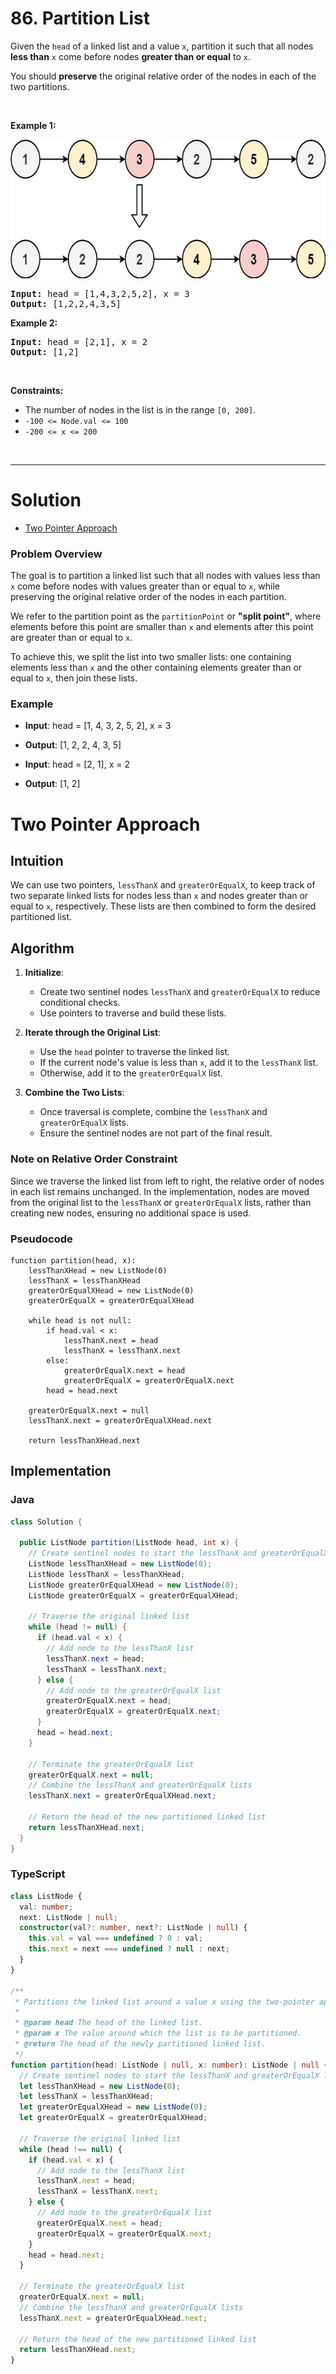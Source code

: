 # 86. Partition List

<p>Given the <code>head</code> of a linked list and a value <code>x</code>, partition it such that all nodes <strong>less than</strong> <code>x</code> come before nodes <strong>greater than or equal</strong> to <code>x</code>.</p>

<p>You should <strong>preserve</strong> the original relative order of the nodes in each of the two partitions.</p>

<p>&nbsp;</p>
<p><strong class="example">Example 1:</strong></p>
<img alt="" src="img/86-1-partition.jpg" style="width: 662px; height: 222px;">
<pre><strong>Input:</strong> head = [1,4,3,2,5,2], x = 3
<strong>Output:</strong> [1,2,2,4,3,5]
</pre>

<p><strong class="example">Example 2:</strong></p>

<pre><strong>Input:</strong> head = [2,1], x = 2
<strong>Output:</strong> [1,2]
</pre>

<p>&nbsp;</p>
<p><strong>Constraints:</strong></p>

<ul>
  <li>The number of nodes in the list is in the range <code>[0, 200]</code>.</li>
  <li><code>-100 &lt;= Node.val &lt;= 100</code></li>
  <li><code>-200 &lt;= x &lt;= 200</code></li>
</ul>

<br>

---

# Solution
- [Two Pointer Approach](#two-pointer-approach)

### Problem Overview

The goal is to partition a linked list such that all nodes with values less than `x` come before nodes with values greater than or equal to `x`, while preserving the original relative order of the nodes in each partition. 

We refer to the partition point as the `partitionPoint` or **"split point"**, where elements before this point are smaller than `x` and elements after this point are greater than or equal to `x`.

To achieve this, we split the list into two smaller lists: one containing elements less than `x` and the other containing elements greater than or equal to `x`, then join these lists.

### Example
- **Input**: head = [1, 4, 3, 2, 5, 2], x = 3
- **Output**: [1, 2, 2, 4, 3, 5]
  
- **Input**: head = [2, 1], x = 2
- **Output**: [1, 2]

# Two Pointer Approach

## **Intuition**
We can use two pointers, `lessThanX` and `greaterOrEqualX`, to keep track of two separate linked lists for nodes less than `x` and nodes greater than or equal to `x`, respectively. These lists are then combined to form the desired partitioned list.

## **Algorithm**
1. **Initialize**:
   - Create two sentinel nodes `lessThanX` and `greaterOrEqualX` to reduce conditional checks.
   - Use pointers to traverse and build these lists.

2. **Iterate through the Original List**:
   - Use the `head` pointer to traverse the linked list.
   - If the current node's value is less than `x`, add it to the `lessThanX` list.
   - Otherwise, add it to the `greaterOrEqualX` list.

3. **Combine the Two Lists**:
   - Once traversal is complete, combine the `lessThanX` and `greaterOrEqualX` lists.
   - Ensure the sentinel nodes are not part of the final result.

### Note on Relative Order Constraint
Since we traverse the linked list from left to right, the relative order of nodes in each list remains unchanged. In the implementation, nodes are moved from the original list to the `lessThanX` or `greaterOrEqualX` lists, rather than creating new nodes, ensuring no additional space is used.

### Pseudocode
```plaintext
function partition(head, x):
    lessThanXHead = new ListNode(0)
    lessThanX = lessThanXHead
    greaterOrEqualXHead = new ListNode(0)
    greaterOrEqualX = greaterOrEqualXHead

    while head is not null:
        if head.val < x:
            lessThanX.next = head
            lessThanX = lessThanX.next
        else:
            greaterOrEqualX.next = head
            greaterOrEqualX = greaterOrEqualX.next
        head = head.next

    greaterOrEqualX.next = null
    lessThanX.next = greaterOrEqualXHead.next

    return lessThanXHead.next
```

## **Implementation**

### Java

```java
class Solution {

  public ListNode partition(ListNode head, int x) {
    // Create sentinel nodes to start the lessThanX and greaterOrEqualX lists
    ListNode lessThanXHead = new ListNode(0);
    ListNode lessThanX = lessThanXHead;
    ListNode greaterOrEqualXHead = new ListNode(0);
    ListNode greaterOrEqualX = greaterOrEqualXHead;

    // Traverse the original linked list
    while (head != null) {
      if (head.val < x) {
        // Add node to the lessThanX list
        lessThanX.next = head;
        lessThanX = lessThanX.next;
      } else {
        // Add node to the greaterOrEqualX list
        greaterOrEqualX.next = head;
        greaterOrEqualX = greaterOrEqualX.next;
      }
      head = head.next;
    }

    // Terminate the greaterOrEqualX list
    greaterOrEqualX.next = null;
    // Combine the lessThanX and greaterOrEqualX lists
    lessThanX.next = greaterOrEqualXHead.next;

    // Return the head of the new partitioned linked list
    return lessThanXHead.next;
  }
}
```

### TypeScript

```typescript
class ListNode {
  val: number;
  next: ListNode | null;
  constructor(val?: number, next?: ListNode | null) {
    this.val = val === undefined ? 0 : val;
    this.next = next === undefined ? null : next;
  }
}

/**
 * Partitions the linked list around a value x using the two-pointer approach.
 *
 * @param head The head of the linked list.
 * @param x The value around which the list is to be partitioned.
 * @return The head of the newly partitioned linked list.
 */
function partition(head: ListNode | null, x: number): ListNode | null {
  // Create sentinel nodes to start the lessThanX and greaterOrEqualX lists
  let lessThanXHead = new ListNode(0);
  let lessThanX = lessThanXHead;
  let greaterOrEqualXHead = new ListNode(0);
  let greaterOrEqualX = greaterOrEqualXHead;

  // Traverse the original linked list
  while (head !== null) {
    if (head.val < x) {
      // Add node to the lessThanX list
      lessThanX.next = head;
      lessThanX = lessThanX.next;
    } else {
      // Add node to the greaterOrEqualX list
      greaterOrEqualX.next = head;
      greaterOrEqualX = greaterOrEqualX.next;
    }
    head = head.next;
  }

  // Terminate the greaterOrEqualX list
  greaterOrEqualX.next = null;
  // Combine the lessThanX and greaterOrEqualX lists
  lessThanX.next = greaterOrEqualXHead.next;

  // Return the head of the new partitioned linked list
  return lessThanXHead.next;
}
```

